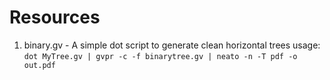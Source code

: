 # Resources

1. binary.gv - A simple dot script to generate clean horizontal trees usage: `dot MyTree.gv | gvpr -c -f binarytree.gv | neato -n -T pdf -o out.pdf`
